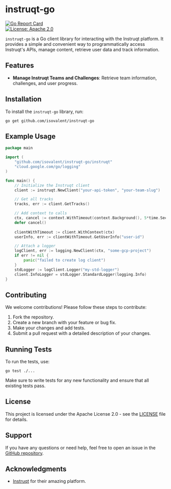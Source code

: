 # instruqt-go

[![Go Report Card](https://goreportcard.com/badge/github.com/isovalent/instruqt-go)](https://goreportcard.com/report/github.com/isovalent/instruqt-go)  
[![License: Apache 2.0](https://img.shields.io/badge/License-Apache%202.0-blue.svg)](LICENSE)

`instruqt-go` is a Go client library for interacting with the Instruqt platform. It provides a simple and convenient way to programmatically access Instruqt's APIs, manage content, retrieve user data and track information.

## Features

- **Manage Instruqt Teams and Challenges**: Retrieve team information, challenges, and user progress.

## Installation

To install the `instruqt-go` library, run:

```shell
go get github.com/isovalent/instruqt-go
```


## Example Usage


```go
package main

import (
    "github.com/isovalent/instruqt-go/instruqt"
    "cloud.google.com/go/logging"
)

func main() {
    // Initialize the Instruqt client
    client := instruqt.NewClient("your-api-token", "your-team-slug")

    // Get all tracks
    tracks, err := client.GetTracks()

    // Add context to calls
    ctx, cancel := context.WithTimeout(context.Background(), 5*time.Second)
    defer cancel()
    
    clientWithTimeout := client.WithContext(ctx)
    userInfo, err := clientWithTimeout.GetUserInfo("user-id")

    // Attach a logger
    logClient, err := logging.NewClient(ctx, "some-gcp-project")
    if err != nil {
    	panic("failed to create log client")
    }
    stdLogger := logClient.Logger("my-std-logger")
    client.InfoLogger = stdLogger.StandardLogger(logging.Info)
}
```

## Contributing

We welcome contributions! Please follow these steps to contribute:

1. Fork the repository.
2. Create a new branch with your feature or bug fix.
3. Make your changes and add tests.
4. Submit a pull request with a detailed description of your changes.

## Running Tests

To run the tests, use:

```shell
go test ./...
```


Make sure to write tests for any new functionality and ensure that all existing tests pass.

## License

This project is licensed under the Apache License 2.0 - see the [LICENSE](LICENSE) file for details.

## Support

If you have any questions or need help, feel free to open an issue in the [GitHub repository](https://github.com/isovalent/instruqt-go/issues).

## Acknowledgments

- [Instruqt](https://instruqt.com/) for their amazing platform.